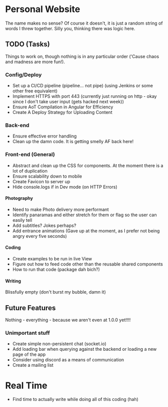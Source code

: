 # Personal Website

The name makes no sense? Of course it doesn't, it is just a random string of words I threw together. Silly you, thinking there was logic here.

## TODO (Tasks)

Things to work on, though nothing is in any particular order ('Cause chaos and madness are more fun!).

### Config/Deploy

* Set up a CI/CD pipeline (pipeline... not pipe) (using Jenkins or some other free equivalent)
* Implement HTTPS with port 443 (currently just running on http - okay since I don't take user input (gets hacked next week))
* Ensure AoT Compilation in Angular for Efficiency
* Create A Deploy Strategy for Uploading Content

### Back-end

* Ensure effective error handling
* Clean up the damn code. It is getting smelly AF back here!

### Front-end (General)

* Abstract and clean up the CSS for components. At the moment there is a lot of duplication
* Ensure scalability down to mobile
* Create Favicon to server up
* Hide console.logs if in Dev mode (on HTTP Errors)

#### Photography

* Need to make Photo delivery more performant
* Identify panaramas and either stretch for them or flag so the user can easily tell
* Add subtitles? Jokes perhaps?
* Add entrance animations (Gave up at the moment, as I prefer not being angry every five seconds)

#### Coding

* Create examples to be run in live View
* Figure out how to feed code other than the reusable shared components
* How to run that code (package dah bich?)

#### Writing

Blissfully empty (don't burst my bubble, damn it)

## Future Features

Nothing - everything - because we aren't even at 1.0.0 yet!!!!

### Unimportant stuff

* Create simple non-persistent chat (socket.io)
* Add loading bar when querying against the backend or loading a new page of the app
* Consider using discord as a means of communication
* Create a mailing list


# Real Time

* Find time to actually write while doing all of this coding (hah)